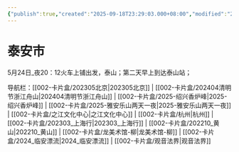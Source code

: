 ```yaml
---
{"publish":true,"created":"2025-09-18T23:29:03.000+08:00","modified":"2025-09-18T23:29:03.000+08:00","cssclasses":""}
---
```



# 泰安市

5月24日_夜20：12火车上铺出发，泰山；第二天早上到达泰山站；


导航栏：[[002-卡片盒/202305北京\|202305北京]] | [[002-卡片盒/202404清明节浙江舟山\|202404清明节浙江舟山]] | [[002-卡片盒/2025-绍兴香炉峰\|2025-绍兴香炉峰]] | [[002-卡片盒/2025-雅安乐山两天一夜\|2025-雅安乐山两天一夜]] | [[002-卡片盒/之江文化中心\|之江文化中心]] | [[002-卡片盒/杭州\|杭州]] | [[002-卡片盒/202303_上海行\|202303_上海行]] | [[002-卡片盒/202210_黄山\|202210_黄山]] | [[002-卡片盒/龙美术馆-柳\|龙美术馆-柳]] | [[002-卡片盒/2024_临安漂流\|2024_临安漂流]] | [[002-卡片盒/观音法界\|观音法界]]
